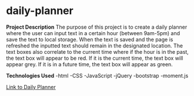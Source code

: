 # daily-planner
**Project Description**
The purpose of this project is to create a daily planner where the user can input text in a certain hour (between 9am-5pm) and save the text to local storage. When the text is saved and the page is refreshed the inputted text should remain in the designated location. The text boxes also correlate to the current time where if the hour is in the past, the text box will appear to be red. If it is the current time, the text box will appear grey. If it is in a future time, the text box will appear as green.

**Technologies Used**
-html
-CSS
-JavaScript
-jQuery
-bootstrap
-moment.js

[Link to Daily Planner](https://bcheung827.github.io/daily-planner/)
